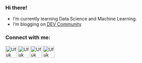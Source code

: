 ### Hi there!

* I’m currently learning Data Science and Machine Learning.
* I’m blogging on [DEV Community](https://dev.to/ufukeskici)

### Connect with me: 
<a href="mailto: ufukeskici@gmail.com" target="_blank"><img align="left" alt="Ufuk Eskici | Gmail" width="36px" src="https://img.icons8.com/fluency/96/000000/gmail-new.png" /></a>
<a href="https://linkedin.com/in/ufukeskici" target="_blank"><img align="left" alt="Ufuk Eskici | LinkedIn" width="36px" src="https://img.icons8.com/color/96/000000/linkedin.png" /></a>
<a href="https://instagram.com/ufukeskici.ai" target="_blank"><img align="left" alt="Ufuk Eskici | Instagram" width="36px" src="https://img.icons8.com/color/96/000000/instagram-new--v1.png" /></a>
<a href="https://twitter.com/ufukeskici" target="_blank"><img align="left" alt="Ufuk Eskici | Twitter" width="36px" src="https://img.icons8.com/color/96/000000/twitter-squared.png" /></a>
